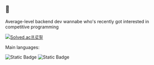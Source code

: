 ## 👋

<!--
**hwany8677/hwany8677** is a ✨ _special_ ✨ repository because its `README.md` (this file) appears on your GitHub profile.

Here are some ideas to get you started:

- 🔭 I’m currently working on ...
- 🌱 I’m currently learning ...
- 👯 I’m looking to collaborate on ...
- 🤔 I’m looking for help with ...
- 💬 Ask me about ...
- 📫 How to reach me: ...
- 😄 Pronouns: ...
- ⚡ Fun fact: ...
-->

Average-level backend dev wannabe who's recently got interested in competitive programming

[![Solved.ac프로필](http://mazassumnida.wtf/api/v2/generate_badge?boj=hwanyplayz)](https://solved.ac/hwanyplayz)

Main languages: 

![Static Badge](https://img.shields.io/badge/Python-000000?logo=python&logoColor=color) ![Static Badge](https://img.shields.io/badge/C-000000?logo=C&logoColor=color) 
